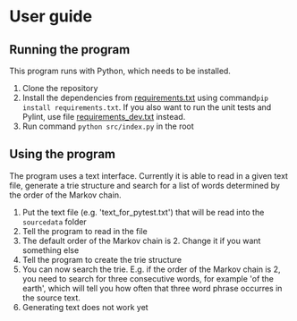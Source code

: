 # User guide


## Running the program
This program runs with Python, which needs to be installed.

1) Clone the repository
2) Install the dependencies from [requirements.txt](../requirements.txt) using command`pip install requirements.txt`. If you also want to run the unit tests and Pylint, use file [requirements_dev.txt](../requirements_dev.txt) instead.
3) Run command `python src/index.py` in the root

## Using the program
The program uses a text interface. Currently it is able to read in a given text file, generate a trie structure and search for a list of words determined by the order of the Markov chain.

1) Put the text file (e.g. 'text_for_pytest.txt') that will be read into the `sourcedata` folder
2) Tell the program to read in the file
3) The default order of the Markov chain is 2. Change it if you want something else
4) Tell the program to create the trie structure
5) You can now search the trie. E.g. if the order of the Markov chain is 2, you need to search for three consecutive words, for example 'of the earth', which will tell you how often that three word phrase occurres in the source text.
6) Generating text does not work yet
